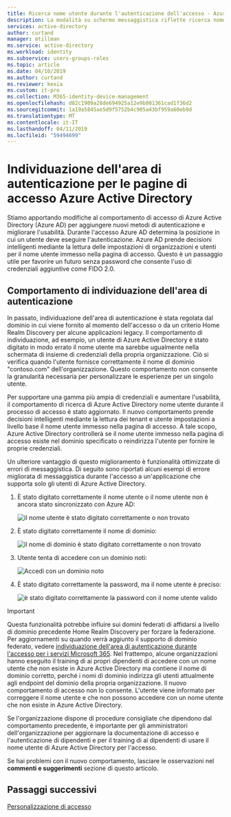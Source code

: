 ```yaml
---
title: Ricerca nome utente durante l'autenticazione dell'accesso - Azure Active Directory | Microsoft Docs
description: La modalità su schermo messaggistica riflette ricerca nome utente durante l'accesso
services: active-directory
author: curtand
manager: mtillman
ms.service: active-directory
ms.workload: identity
ms.subservice: users-groups-roles
ms.topic: article
ms.date: 04/10/2019
ms.author: curtand
ms.reviewer: kexia
ms.custom: it-pro
ms.collection: M365-identity-device-management
ms.openlocfilehash: d82c1909a28de694925a12e9b801361cad1f36d2
ms.sourcegitcommit: 1a19a5845ae5d9f5752b4c905a43bf959a60eb9d
ms.translationtype: MT
ms.contentlocale: it-IT
ms.lasthandoff: 04/11/2019
ms.locfileid: "59494699"
---
```

# <a name="home-realm-discovery-for-azure-active-directory-sign-in-pages"></a>Individuazione dell'area di autenticazione per le pagine di accesso Azure Active Directory

Stiamo apportando modifiche al comportamento di accesso di Azure Active Directory (Azure AD) per aggiungere nuovi metodi di autenticazione e migliorare l'usabilità. Durante l'accesso Azure AD determina la posizione in cui un utente deve eseguire l'autenticazione. Azure AD prende decisioni intelligenti mediante la lettura delle impostazioni di organizzazioni e utenti per il nome utente immesso nella pagina di accesso. Questo è un passaggio utile per favorire un futuro senza password che consente l'uso di credenziali aggiuntive come FIDO 2.0.

## <a name="home-realm-discovery-behavior"></a>Comportamento di individuazione dell'area di autenticazione

In passato, individuazione dell'area di autenticazione è stata regolata dal dominio in cui viene fornito al momento dell'accesso o da un criterio Home Realm Discovery per alcune applicazioni legacy. Il comportamento di individuazione, ad esempio, un utente di Azure Active Directory è stato digitato in modo errato il nome utente ma sarebbe ugualmente nella schermata di insieme di credenziali della propria organizzazione. Ciò si verifica quando l'utente fornisce correttamente il nome di dominio "contoso.com" dell'organizzazione. Questo comportamento non consente la granularità necessaria per personalizzare le esperienze per un singolo utente.

Per supportare una gamma più ampia di credenziali e aumentare l'usabilità, il comportamento di ricerca di Azure Active Directory nome utente durante il processo di accesso è stato aggiornato. Il nuovo comportamento prende decisioni intelligenti mediante la lettura dei tenant e utente impostazioni a livello base il nome utente immesso nella pagina di accesso. A tale scopo, Azure Active Directory controllerà se il nome utente immesso nella pagina di accesso esiste nel dominio specificato o reindirizza l'utente per fornire le proprie credenziali.

Un ulteriore vantaggio di questo miglioramento è funzionalità ottimizzate di errori di messaggistica. Di seguito sono riportati alcuni esempi di errore migliorata di messaggistica durante l'accesso a un'applicazione che supporta solo gli utenti di Azure Active Directory.

1. È stato digitato correttamente il nome utente o il nome utente non è ancora stato sincronizzato con Azure AD:
  
    ![il nome utente è stato digitato correttamente o non trovato](./media/signin-realm-discovery/typo-username.png)
  
2. È stato digitato correttamente il nome di dominio:
  
    ![il nome di dominio è stato digitato correttamente o non trovato](./media/signin-realm-discovery/typo-domain.png)
  
3. Utente tenta di accedere con un dominio noti:
  
    ![Accedi con un dominio noto](./media/signin-realm-discovery/consumer-domain.png)
  
4. È stato digitato correttamente la password, ma il nome utente è preciso:  
  
    ![è stato digitato correttamente la password con il nome utente valido](./media/signin-realm-discovery/incorrect-password.png)
  
> [!IMPORTANT]
> Questa funzionalità potrebbe influire sui domini federati di affidarsi a livello di dominio precedente Home Realm Discovery per forzare la federazione. Per aggiornamenti su quando verrà aggiunto il supporto di dominio federato, vedere [individuazione dell'area di autenticazione durante l'accesso per i servizi Microsoft 365](https://blogs.azure.net/updates/Admin/Blogs/29/Posts/3170). Nel frattempo, alcune organizzazioni hanno eseguito il training di ai propri dipendenti di accedere con un nome utente che non esiste in Azure Active Directory ma contiene il nome di dominio corretto, perché i nomi di dominio indirizza gli utenti attualmente agli endpoint del dominio della propria organizzazione. Il nuovo comportamento di accesso non lo consente. L'utente viene informato per correggere il nome utente e che non possono accedere con un nome utente che non esiste in Azure Active Directory.
>
> Se l'organizzazione dispone di procedure consigliate che dipendono dal comportamento precedente, è importante per gli amministratori dell'organizzazione per aggiornare la documentazione di accesso e l'autenticazione di dipendenti e per il training di ai dipendenti di usare il nome utente di Azure Active Directory per l'accesso.
  
Se hai problemi con il nuovo comportamento, lasciare le osservazioni nel **commenti e suggerimenti** sezione di questo articolo.  

## <a name="next-steps"></a>Passaggi successivi

[Personalizzazione di accesso](../fundamentals/add-custom-domain.md)